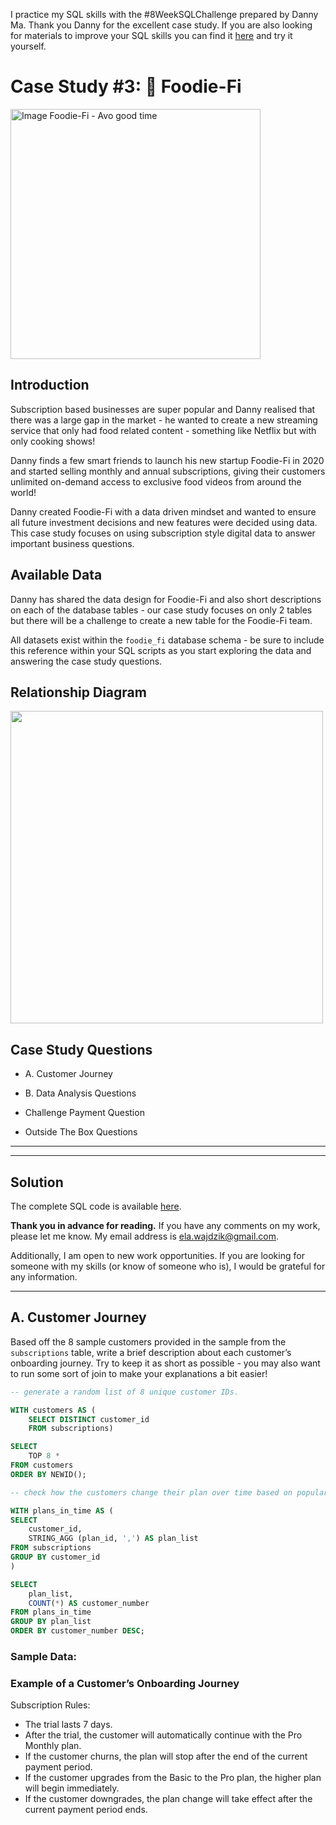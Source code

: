 I practice my SQL skills with the #8WeekSQLChallenge prepared by Danny Ma. Thank you Danny for the excellent case study.
If you are also looking for materials to improve your SQL skills you can find it [here](https://8weeksqlchallenge.com/) and try it yourself.

# Case Study #3: 🥑 Foodie-Fi
<img src="https://8weeksqlchallenge.com/images/case-study-designs/3.png" alt="Image Foodie-Fi - Avo good time" height="400">

## Introduction
Subscription based businesses are super popular and Danny realised that there was a large gap in the market - he wanted to create a new streaming service that only had food related content - something like Netflix but with only cooking shows!

Danny finds a few smart friends to launch his new startup Foodie-Fi in 2020 and started selling monthly and annual subscriptions, giving their customers unlimited on-demand access to exclusive food videos from around the world!

Danny created Foodie-Fi with a data driven mindset and wanted to ensure all future investment decisions and new features were decided using data. This case study focuses on using subscription style digital data to answer important business questions.

## Available Data
Danny has shared the data design for Foodie-Fi and also short descriptions on each of the database tables - our case study focuses on only 2 tables but there will be a challenge to create a new table for the Foodie-Fi team.

All datasets exist within the ``foodie_fi`` database schema - be sure to include this reference within your SQL scripts as you start exploring the data and answering the case study questions.

## Relationship Diagram

<img src="https://github.com/ElaWajdzik/8-Week-SQL-Challenge/assets/26794982/6cdd34d8-1c23-4294-a4ad-95e45605ecb4" width="500">


## Case Study Questions

- A. Customer Journey

- B. Data Analysis Questions

- Challenge Payment Question

- Outside The Box Questions


***
***

## Solution

The complete SQL code is available [here](https://github.com/ElaWajdzik/8-Week-SQL-Challenge/tree/main/Case%20Study%20%231%20-%20Danny's%20Diner/SQL%20code).

**Thank you in advance for reading.** If you have any comments on my work, please let me know. My email address is ela.wajdzik@gmail.com.

Additionally, I am open to new work opportunities. If you are looking for someone with my skills (or know of someone who is), I would be grateful for any information.

***


## A. Customer Journey

Based off the 8 sample customers provided in the sample from the ```subscriptions``` table, write a brief description about each customer’s onboarding journey.
Try to keep it as short as possible - you may also want to run some sort of join to make your explanations a bit easier!

````sql
-- generate a random list of 8 unique customer IDs.

WITH customers AS (
	SELECT DISTINCT customer_id
	FROM subscriptions)

SELECT 
	TOP 8 * 
FROM customers
ORDER BY NEWID();
````

````sql
-- check how the customers change their plan over time based on popularity.

WITH plans_in_time AS (
SELECT 
	customer_id,
	STRING_AGG (plan_id, ',') AS plan_list
FROM subscriptions
GROUP BY customer_id
)

SELECT 
	plan_list,
	COUNT(*) AS customer_number
FROM plans_in_time
GROUP BY plan_list
ORDER BY customer_number DESC;
````

### Sample Data:


### Example of a Customer’s Onboarding Journey

Subscription Rules:
- The trial lasts 7 days.
- After the trial, the customer will automatically continue with the Pro Monthly plan.
- If the customer churns, the plan will stop after the end of the current payment period.
- If the customer upgrades from the Basic to the Pro plan, the higher plan will begin immediately.
- If the customer downgrades, the plan change will take effect after the current payment period ends.